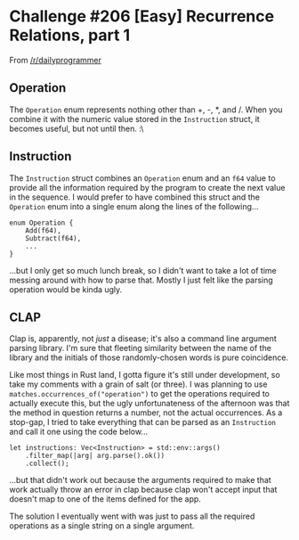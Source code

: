Challenge #206 [Easy] Recurrence Relations, part 1
==================================================

From [/r/dailyprogrammer](http://www.reddit.com/r/dailyprogrammer/comments/2z68di/20150316_challenge_206_easy_recurrence_relations/)

## Operation

The `Operation` enum represents nothing other than +, -, *, and /. When you combine it with the numeric value stored in the `Instruction` struct, it becomes useful, but not until then. :\

## Instruction

The `Instruction` struct combines an `Operation` enum and an `f64` value to provide all the information required by the program to create the next value in the sequence. I would prefer to have combined this struct and the `Operation` enum into a single enum along the lines of the following...

    enum Operation {
        Add(f64),
        Subtract(f64),
        ...
    }

...but I only get so much lunch break, so I didn't want to take a lot of time messing around with how to parse that. Mostly I just felt like the parsing operation would be kinda ugly.

## CLAP

Clap is, apparently, not *just* a disease; it's also a command line argument parsing library. I'm sure that fleeting similarity between the name of the library and the initials of those randomly-chosen words is pure coincidence.

Like most things in Rust land, I gotta figure it's still under development, so take my comments with a grain of salt (or three). I was planning to use `matches.occurrences_of("operation")` to get the operations required to actually execute this, but the ugly unfortunateness of the afternoon was that the method in question returns a number, not the actual occurrences. As a stop-gap, I tried to take everything that can be parsed as an `Instruction` and call it one using the code below...

    let instructions: Vec<Instruction> = std::env::args()
        .filter_map(|arg| arg.parse().ok())
        .collect();

...but that didn't work out because the arguments required to make that work actually throw an error in clap because clap won't accept input that doesn't map to one of the items defined for the app.

The solution I eventually went with was just to pass all the required operations as a single string on a single argument.
